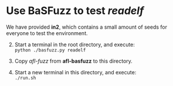 # Use BaSFuzz to test _readelf_

We have provided **in2**, which contains a small amount of seeds for everyone to test the environment.

2. Start a terminal in the root directory, and execute:  
`python ./basfuzz.py readelf`

3. Copy _afl-fuzz_ from **afl-basfuzz** to this directory.

4. Start a new terminal in this directory, and execute:  
`./run.sh`